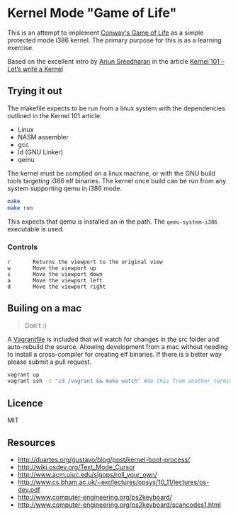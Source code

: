 # Kernel Mode "Game of Life"

This is an attempt to implement [Conway's Game of Life][1] as a simple protected mode i386 kernel. The primary purpose for this is as a learning exercise. 

Based on the excellent intro by [Arjun Sreedharan][2] in the article [Kernel 101 – Let’s write a Kernel][3]

## Trying it out

The makefile expects to be run from a linux system with the dependencies outlined in the Kernel 101 article. 

* Linux 
* NASM assembler
* gcc
* ld (GNU Linker)
* qemu

The kernel must be complied on a linux machine, or with the GNU build tools targeting i386 elf binaries. The kernel once build can be run from any system supporting qemu in i386 mode. 

```bash
make
make run
```

This expects that qemu is installed an in the path. The ```qemu-system-i386``` executable is used. 

### Controls

    r       Returns the viewport to the original view 
    w       Move the viewport up
    s       Move the viewport down
    a       Move the viewport left
    d       Move the viewport right


## Builing on a mac

> Don't :)

A [Vagrantfile][4] is included that will watch for changes in the src folder and auto-rebuild the source. Allowing development from a mac without needing to install a cross-compiler for creating elf binaries. If there is a better way please submit a pull request. 

```bash
vagrant up
vagrant ssh -c "cd /vagrant && make watch" #do this from another terminal
```

## Licence 

MIT

## Resources

* http://duartes.org/gustavo/blog/post/kernel-boot-process/
* http://wiki.osdev.org/Text_Mode_Cursor
* http://www.acm.uiuc.edu/sigops/roll_your_own/
* http://www.cs.bham.ac.uk/~exr/lectures/opsys/10_11/lectures/os-dev.pdf
* http://www.computer-engineering.org/ps2keyboard/
* http://www.computer-engineering.org/ps2keyboard/scancodes1.html


[1]: http://en.wikipedia.org/wiki/Conway%27s_Game_of_Life "Conway's Game Of Life"
[2]: http://arjunsreedharan.org/
[3]: http://arjunsreedharan.org/post/82710718100/kernel-101-lets-write-a-kernel
[4]: http://www.vagrantup.com/

